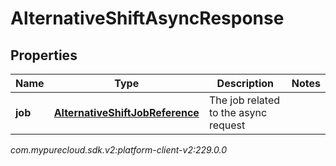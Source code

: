 # AlternativeShiftAsyncResponse


## Properties

| Name | Type | Description | Notes |
| ------------ | ------------- | ------------- | ------------- |
| **job** | [**AlternativeShiftJobReference**](AlternativeShiftJobReference) | The job related to the async request |  |




_com.mypurecloud.sdk.v2:platform-client-v2:229.0.0_
